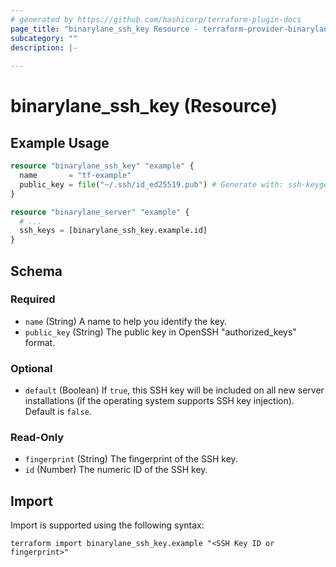 ```yaml
---
# generated by https://github.com/hashicorp/terraform-plugin-docs
page_title: "binarylane_ssh_key Resource - terraform-provider-binarylane"
subcategory: ""
description: |-
  
---
```


# binarylane_ssh_key (Resource)



## Example Usage

```terraform
resource "binarylane_ssh_key" "example" {
  name       = "tf-example"
  public_key = file("~/.ssh/id_ed25519.pub") # Generate with: ssh-keygen -t ed25519 -C "name@example.com"
}

resource "binarylane_server" "example" {
  # ...
  ssh_keys = [binarylane_ssh_key.example.id]
}
```

<!-- schema generated by tfplugindocs -->
## Schema

### Required

- `name` (String) A name to help you identify the key.
- `public_key` (String) The public key in OpenSSH "authorized_keys" format.

### Optional

- `default` (Boolean) If `true`, this SSH key will be included on all new server installations (if the operating system supports SSH key injection). Default is `false`.

### Read-Only

- `fingerprint` (String) The fingerprint of the SSH key.
- `id` (Number) The numeric ID of the SSH key.

## Import

Import is supported using the following syntax:

```shell
terraform import binarylane_ssh_key.example "<SSH Key ID or fingerprint>"
```
